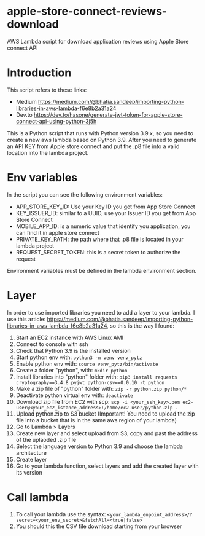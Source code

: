 # apple-store-connect-reviews-download
AWS Lambda script for download application reviews using Apple Store connect API

# Introduction
This script refers to these links:
- Medium https://medium.com/@bhatia.sandeep/importing-python-libraries-in-aws-lambda-f6e8b2a31a24
- Dev.to https://dev.to/hasone/generate-jwt-token-for-apple-store-connect-api-using-python-3j5h

This is a Python script that runs with Python version 3.9.x, so you need to create a new aws lambda based on Python 3.9.
After you need to generate an API KEY from Apple store connect and put the .p8 file into a valid location into the lambda project.

# Env variables
In the script you can see the following environment variables:
- APP_STORE_KEY_ID: Use your Key ID you get from App Store Connect
- KEY_ISSUER_ID: similar to a UUID, use your Issuer ID you get from App Store Connect
- MOBILE_APP_ID: is a numeric value that identify you application, you can find it in apple store connect
- PRIVATE_KEY_PATH: the path where that .p8 file is located in your lambda project
- REQUEST_SECRET_TOKEN: this is a secret token to authorize the request

Environment variables must be defined in the lambda environment section.

# Layer
In order to use imported libraries you need to add a layer to your lambda. I use this article: https://medium.com/@bhatia.sandeep/importing-python-libraries-in-aws-lambda-f6e8b2a31a24, so this is the way I found:
1. Start an EC2 instance with AWS Linux AMI
2. Connect to console with ssh
3. Check that Python 3.9 is the installed version
4. Start python env with: ```python3 -m venv venv_pytz```
5. Enable python env with: ```source venv_pytz/bin/activate```
6. Create a folder "python", with: ```mkdir python```
7. Install libraries into "python" folder with: ```pip3 install requests cryptography==3.4.8 pyjwt python-csv==0.0.10 -t python```
8. Make a zip file of "python" folder with: ```zip -r python.zip python/*```
9. Deactivate python virtual env with: ```deactivate```
10. Download zip file from EC2 with scp: ```scp -i <your_ssh_key>.pem ec2-user@<your_ec2_istance_address>:/home/ec2-user/python.zip .```
11. Upload python.zip to S3 bucket (Important! You need to upload the zip file into a bucket that is in the same aws region of your lambda)
12. Go to Lambda > Layers
13. Create new layer and select upload from S3, copy and past the address of the uplaoded .zip file
14. Select the language version to Python 3.9 and choose the lambda architecture
15. Create layer
16. Go to your lambda function, select layers and add the created layer with its version

# Call lambda
1. To call your lambda use the syntax: ```<your_lambda_enpoint_address>/?secret=<your_env_secret>&fetchAll=<true|false>```
2. You should this the CSV file download starting from your browser
